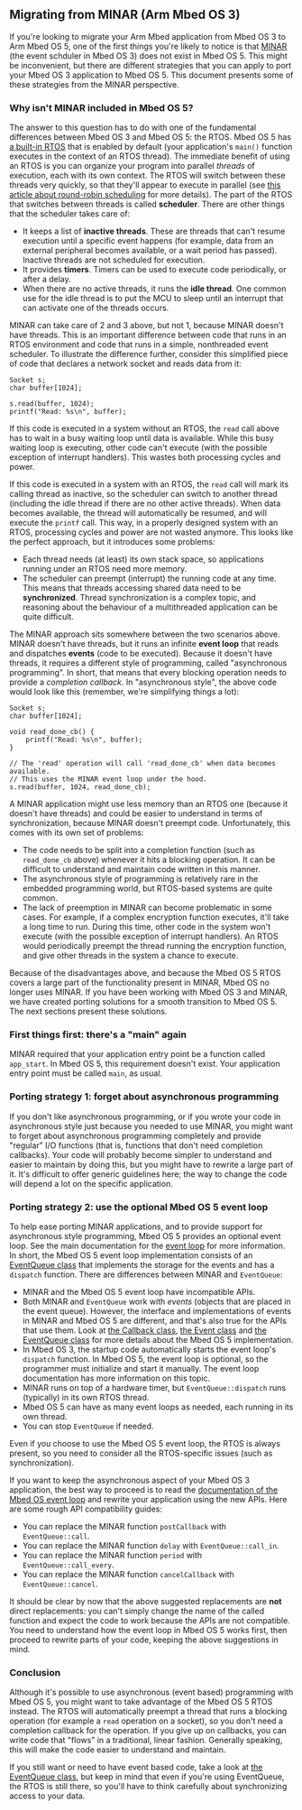 <h2 id="minar-migration">Migrating from MINAR (Arm Mbed OS 3)</h2>

If you're looking to migrate your Arm Mbed application from Mbed OS 3 to Arm Mbed OS 5, one of the first things you're likely to notice is that [MINAR](https://github.com/ARMmbed/minar) (the event schduler in Mbed OS 3) does not exist in Mbed OS 5. This might be inconvenient, but there are different strategies that you can apply to port your Mbed OS 3 application to Mbed OS 5. This document presents some of these strategies from the MINAR perspective.

### Why isn't MINAR included in Mbed OS 5?

The answer to this question has to do with one of the fundamental differences between Mbed OS 3 and Mbed OS 5: the RTOS. Mbed OS 5 has [a built-in RTOS](https://github.com/ARMmbed/mbed-os/tree/master/rtos) that is enabled by default (your application's `main()` function executes in the context of an RTOS thread). The immediate benefit of using an RTOS is you can organize your program into parallel *threads* of execution, each with its own context. The RTOS will switch between these threads very quickly, so that they'll appear to execute in parallel (see [this article about round-robin scheduling](http://www.keil.com/support/man/docs/rlarm/rlarm_ar_rrobmt.htm) for more details). The part of the RTOS that switches between threads is called **scheduler**. There are other things that the scheduler takes care of:

- It keeps a list of **inactive threads**. These are threads that can't resume execution until a specific event happens (for example, data from an external peripheral becomes available, or a wait period has passed). Inactive threads are not scheduled for execution.
- It provides **timers**. Timers can be used to execute code periodically, or after a delay.
- When there are no active threads, it runs the **idle thread**. One common use for the idle thread is to put the MCU to sleep until an interrupt that can activate one of the threads occurs.

MINAR can take care of 2 and 3 above, but not 1, because MINAR doesn't have threads. This is an important difference between code that runs in an RTOS environment and code that runs in a simple, nonthreaded event scheduler. To illustrate the difference further, consider this simplified piece of code that declares a network socket and reads data from it:

```
Socket s;
char buffer[1024];

s.read(buffer, 1024);
printf("Read: %s\n", buffer);
```

If this code is executed in a system without an RTOS, the `read` call above has to wait in a busy waiting loop until data is available. While this busy waiting loop is executing, other code can't execute (with the possible exception of interrupt handlers). This wastes both processing cycles and power.

If this code is executed in a system with an RTOS, the `read` call will mark its calling thread as inactive, so the scheduler can switch to another thread (including the idle thread if there are no other active threads). When data becomes available, the thread will automatically be resumed, and will execute the `printf` call. This way, in a properly designed system with an RTOS, processing cycles and power are not wasted anymore. This looks like the perfect approach, but it introduces some problems:

- Each thread needs (at least) its own stack space, so applications running under an RTOS need more memory.
- The scheduler can preempt (interrupt) the running code at any time. This means that threads accessing shared data need to be **synchronized**. Thread synchronization is a complex topic, and reasoning about the behaviour of a multithreaded application can be quite difficult.

The MINAR approach sits somewhere between the two scenarios above. MINAR doesn't have threads, but it runs an infinite **event loop** that reads and dispatches **events** (code to be executed). Because it doesn't have threads, it requires a different style of programming, called "asynchronous programming". In short, that means that every blocking operation needs to provide a *completion callback*. In "asynchronous style", the above code would look like this (remember, we're simplifying things a lot):

```
Socket s;
char buffer[1024];

void read_done_cb() {
    printf("Read: %s\n", buffer);
}

// The 'read' operation will call 'read_done_cb' when data becomes available.
// This uses the MINAR event loop under the hood.
s.read(buffer, 1024, read_done_cb);
```

A MINAR application might use less memory than an RTOS one (because it doesn't have threads) and could be easier to understand in terms of synchronization, because MINAR doesn't preempt code. Unfortunately, this comes with its own set of problems:

- The code needs to be split into a completion function (such as `read_done_cb` above) whenever it hits a blocking operation. It can be difficult to understand and maintain code written in this manner.
- The asynchronous style of programming is relatively rare in the embedded programming world, but RTOS-based systems are quite common.
- The lack of preemption in MINAR can become problematic in some cases. For example, if a complex encryption function executes, it'll take a long time to run. During this time, other code in the system won't execute (with the possible exception of interrupt handlers). An RTOS would periodically preempt the thread running the encryption function, and give other threads in the system a chance to execute.

Because of the disadvantages above, and because the Mbed OS 5 RTOS covers a large part of the functionality present in MINAR, Mbed OS no longer uses MINAR. If you have been working with Mbed OS 3 and MINAR, we have created porting solutions for a smooth transition to Mbed OS 5. The next sections present these solutions.

### First things first: there's a "main" again

MINAR required that your application entry point be a function called `app_start`. In Mbed OS 5, this requirement doesn't exist. Your application entry point must be called `main`, as usual.

### Porting strategy 1: forget about asynchronous programming

If you don't like asynchronous programming, or if you wrote your code in asynchronous style just because you needed to use MINAR, you might want to forget about asynchronous programming completely and provide "regular" I/O functions (that is, functions that don't need completion callbacks). Your code will probably become simpler to understand and easier to maintain by doing this, but you might have to rewrite a large part of it. It's difficult to offer generic guidelines here; the way to change the code will depend a lot on the specific  application.

### Porting strategy 2: use the optional Mbed OS 5 event loop

To help ease porting MINAR applications, and to provide support for asynchronous style programming, Mbed OS 5 provides an optional event loop. See the main documentation for the [event loop](/docs/v5.9/reference/api-references.html#events/) for more information. In short, the Mbed OS 5 event loop implementation consists of an [EventQueue class](https://github.com/ARMmbed/mbed-os/blob/master/events/EventQueue.h) that implements the storage for the events and has a `dispatch` function. There are differences between MINAR and `EventQueue`:

- MINAR and the Mbed OS 5 event loop have incompatible APIs.
- Both MINAR and `EventQueue` work with *events* (objects that are placed in the event queue). However, the interface and implementations of events in MINAR and Mbed OS 5 are different, and that's also true for the APIs that use them. Look at [the Callback class](https://os.mbed.com/docs/v5.9/mbed-os-api-doxy/group__drivers.html), [the Event class](https://github.com/ARMmbed/mbed-os/blob/master/events/Event.h) and [the EventQueue class](https://github.com/ARMmbed/mbed-os/blob/master/events/EventQueue.h) for more details about the Mbed OS 5 implementation.
- In Mbed OS 3, the startup code automatically starts the event loop's `dispatch` function. In Mbed OS 5, the event loop is optional, so the programmer must initialize and start it manually. The event loop documentation has more information on this topic.
- MINAR runs on top of a hardware timer, but `EventQueue::dispatch` runs (typically) in its own RTOS thread.
- Mbed OS 5 can have as many event loops as needed, each running in its own thread.
- You can stop `EventQueue` if needed.

Even if you choose to use the Mbed OS 5 event loop, the RTOS is always present, so you need to consider all the RTOS-specific issues (such as synchronization).

If you want to keep the asynchronous aspect of your Mbed OS 3 application, the best way to proceed is to read the [documentation of the Mbed OS event loop](/docs/v5.9/reference/api-references.html#events) and rewrite your application using the new APIs. Here are some rough API compatibility guides:

- You can replace the MINAR function `postCallback` with `EventQueue::call`.
- You can replace the MINAR function `delay` with `EventQueue::call_in`.
- You can replace the MINAR function `period` with `EventQueue::call_every`.
- You can replace the MINAR function `cancelCallback` with `EventQueue::cancel`.

It should be clear by now that the above suggested replacements are **not** direct replacements: you can't simply change the name of the called function and expect the code to work because the APIs are not compatible. You need to understand how the event loop in Mbed OS 5 works first, then proceed to rewrite parts of your code, keeping the above suggestions in mind.

### Conclusion

Although it's possible to use asynchronous (event based) programming with Mbed OS 5, you might want to take advantage of the Mbed OS 5 RTOS instead. The RTOS will automatically preempt a thread that runs a blocking operation (for example a `read` operation on a socket), so you don't need a completion callback for the operation. If you give up on callbacks, you can write code that "flows" in a traditional, linear fashion. Generally speaking, this will make the code easier to understand and maintain.

If you still want or need to have event based code, take a look at [the EventQueue class](https://github.com/ARMmbed/mbed-os/blob/master/events/EventQueue.h), but keep in mind that even if you're using EventQueue, the RTOS is still there, so you'll have to think carefully about synchronizing access to your data.
